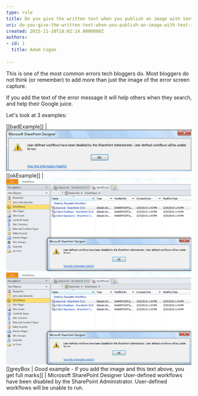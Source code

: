 ```yaml
---
type: rule
title: Do you give the written text when you publish an image with text in it?
uri: do-you-give-the-written-text-when-you-publish-an-image-with-text-in-it
created: 2015-11-10T18:02:14.0000000Z
authors:
- id: 1
  title: Adam Cogan

---
```


This is one of the most common errors tech bloggers do. Most bloggers do not think (or remember) to add more than just the image of the error screen capture.

If you add the text of the error message it will help others when they search, and help their Google juice.
 
Let's look at 3 examples:

[[badExample]]
| ![this image gives no context of the surrounding areas, and without the text as well you get no google love](BadExampleErrorMSG.jpg)
[[okExample]]
| ![this image is great because it gives context by including the surrounding area, but you still need the text for SEO benefits](OKExampleForErrorMSG.jpg)
![](OKExampleForErrorMSG.jpg)
[[greyBox | Good example - if you add the image and this text above, you get full marks]]
|      Microsoft SharePoint Designer  User-defined workflows have been disabled by the SharePoint Administrator. User-defined workflows will be unable to run.
